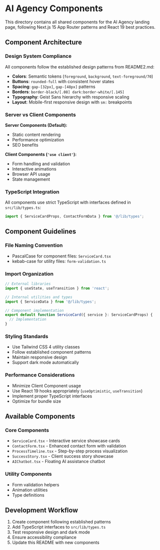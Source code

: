 # AI Agency Components

This directory contains all shared components for the AI Agency landing page, following Next.js 15 App Router patterns and React 19 best practices.

## Component Architecture

### Design System Compliance
All components follow the established design patterns from README2.md:

- **Colors**: Semantic tokens (`foreground`, `background`, `text-foreground/70`)
- **Buttons**: `rounded-full` with consistent hover states
- **Spacing**: `gap-[32px]`, `gap-[48px]` patterns
- **Borders**: `border-black/[.08] dark:border-white/[.145]`
- **Typography**: Geist Sans hierarchy with responsive scaling
- **Layout**: Mobile-first responsive design with `sm:` breakpoints

### Server vs Client Components

**Server Components (Default):**
- Static content rendering
- Performance optimization
- SEO benefits

**Client Components (`'use client'`):**
- Form handling and validation
- Interactive animations
- Browser API usage
- State management

### TypeScript Integration

All components use strict TypeScript with interfaces defined in `src/lib/types.ts`:

```typescript
import { ServiceCardProps, ContactFormData } from '@/lib/types';
```

## Component Guidelines

### File Naming Convention
- PascalCase for component files: `ServiceCard.tsx`
- kebab-case for utility files: `form-validation.ts`

### Import Organization
```typescript
// External libraries
import { useState, useTransition } from 'react';

// Internal utilities and types
import { ServiceData } from '@/lib/types';

// Component implementation
export default function ServiceCard({ service }: ServiceCardProps) {
  // Implementation
}
```

### Styling Standards
- Use Tailwind CSS 4 utility classes
- Follow established component patterns
- Maintain responsive design
- Support dark mode automatically

### Performance Considerations
- Minimize Client Component usage
- Use React 19 hooks appropriately (`useOptimistic`, `useTransition`)
- Implement proper TypeScript interfaces
- Optimize for bundle size

## Available Components

### Core Components
- `ServiceCard.tsx` - Interactive service showcase cards
- `ContactForm.tsx` - Enhanced contact form with validation
- `ProcessTimeline.tsx` - Step-by-step process visualization
- `SuccessStory.tsx` - Client success story showcase
- `AIChatbot.tsx` - Floating AI assistance chatbot

### Utility Components
- Form validation helpers
- Animation utilities
- Type definitions

## Development Workflow

1. Create component following established patterns
2. Add TypeScript interfaces to `src/lib/types.ts`
3. Test responsive design and dark mode
4. Ensure accessibility compliance
5. Update this README with new components
